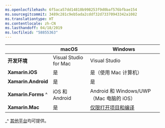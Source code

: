 ```yaml
---
ms.openlocfilehash: 6f5aca57dd14810b998253f9d0baf576bfbae154
ms.sourcegitcommit: 3489c281c9eb5ada2cddf32d73370943342a1082
ms.translationtype: HT
ms.contentlocale: zh-CN
ms.lasthandoff: 04/18/2019
ms.locfileid: "58855363"
---
```

||macOS|Windows|
|---|---|---|
|**开发环境**|Visual Studio for Mac|Visual Studio|
|**Xamarin.iOS**|是|是（使用 Mac 计算机）|
|**Xamarin.Android**|是|是|
|**Xamarin.Forms** ^|iOS 和 Android|Android 和 Windows/UWP（Mac 电脑的 iOS）|
|**Xamarin.Mac**|是|[仅限打开项目和编译](https://developer.xamarin.com/releases/vs/xamarin.vs_4/xamarin.vs_4.2/#Xamarin.Mac_minimum_support.)|

_^ [其他平台](https://github.com/xamarin/Xamarin.Forms/wiki/Platform-Support)均可提供。